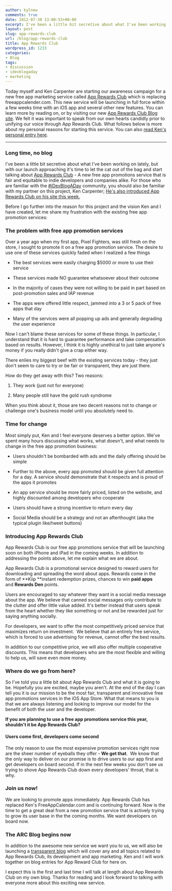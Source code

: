 ```yaml
---
author: kylnew
comments: true
date: 2012-07-30 13:00:53+00:00
excerpt: I've been a little bit secretive about what I've been working on lately, but with our launch approaching it's time to let the cat out of the bag and start talking about App Rewards Club.
layout: post
slug: app-rewards-club
url: /blog/app-rewards-club
title: App Rewards Club
wordpress_id: 1233
categories:
- Blog
tags:
- discussion
- idevblogaday
- marketing
---
```


Today myself and Ken Carpenter are starting our awareness campaign for a new free app marketing service called [App Rewards Club](http://www.apprewardsclub.com) which is replacing freeappcalender.com. This new service will be launching in full force within a few weeks time with an iOS app and several other new features. You can learn more by reading on, or by visiting our new [App Rewards Club Blog site](http://blog.apprewardsclub.com). We felt it was important to speak from our own hearts candidly prior to unifying our voice through App Rewards Club. What follows below is more about my personal reasons for starting this service. You can also [read Ken's personal entry here](http://www.mindjuice.net/2012/07/30/introducing-apprewardsclub-com/).



* * *





### Long time, no blog


I've been a little bit secretive about what I've been working on lately, but with our launch approaching it's time to let the cat out of the bag and start talking about [App Rewards Club](http://www.apprewardsclub.com) - A new free app promotions service that is fair and equitable to indie developers and companies alike. For those who are familiar with the [#iDevBlogADay](http://www.idevblogaday.com) community, you should also be familiar with my partner on this project, Ken Carpenter; [He's also introduced App Rewards Club on his site this week.](http://www.mindjuice.net/2012/07/30/introducing-apprewardsclub-com/)

Before I go further into the reason for this project and the vision Ken and I have created, let me share my frustration with the existing free app promotion services:


### The problem with free app promotion services


Over a year ago when my first app, Pixel Fighters, was still fresh on the store, I sought to promote it on a free app promotion service. The desire to use one of these services quickly faded when I realized a few things



	
  * The best services were easily charging $5000 or more to use their service

	
  * These services made NO guarantee whatsoever about their outcome

	
  * In the majority of cases they were not willing to be paid in part based on post-promotion sales and IAP revenue

	
  * The apps were offered little respect, jammed into a 3 or 5 pack of free apps that day

	
  * Many of the services were all popping up ads and generally degrading the user experience


Now I can't blame these services for some of these things. In particular, I understand that it is hard to guarantee performance and take compensation based on results. However, I think it is highly unethical to just take anyone's money if you really didn't give a crap either way.

There enlies my biggest beef with the existing services today - they just don't seem to care to try or be fair or transparent, they are just there.

How do they get away with this? Two reasons:

	
  1. They work (just not for everyone)

	
  2. Many people still have the gold rush syndrome




When you think about it, those are two decent reasons not to change or challenge one's business model until you absolutely need to.




### Time for change


Most simply put, Ken and I feel everyone deserves a better option. We've spent many hours discussing what works, what doesn't, and what needs to change in the free app promotion business:



	
  * Users shouldn't be bombarded with ads and the daily offering should be simple

	
  * Further to the above, every app promoted should be given full attention for a day. A service should demonstrate that it respects and is proud of the apps it promotes

	
  * An app service should be more fairly priced, listed on the website, and highly discounted among developers who cooperate

	
  * Users should have a strong incentive to return every day

	
  * Social Media should be a strategy and not an afterthought (aka the typical plugin like/tweet buttons)




### Introducing App Rewards Club


App Rewards Club is our free app promotions service that will be launching soon on both iPhone and iPad in the coming weeks. In addition to addressing the points above, let me explain what we are about.

App Rewards Club is a promotional service designed to reward users for downloading and spreading the word about apps. Rewards come in the form of **Kiip **instant redemption prizes, chances to win **paid apps** and **Rewards Den** points.

Users are encouraged to say whatever they want in a social media message about the app. We believe that canned social messages only contribute to the clutter and offer little value added. It's better instead that users speak from the heart whether they like something or not and be rewarded just for saying anything socially.

For developers, we want to offer the most competitively priced service that maximizes return on investment.  We believe that an entirely free service, which is forced to use advertising for revenue, cannot offer the best results.

In addition to our competitive price, we will also offer multiple cooperative discounts. This means that developers who are the most flexible and willing to help us, will save even more money.


### Where do we go from here?


So I've told you a little bit about App Rewards Club and what it is going to be. Hopefully you are excited, maybe you aren't. At the end of the day I can tell you it is our mission to be the most fair, transparent and innovative free app promotions services in the iOS App Store. What that means to you is that we are always listening and looking to improve our model for the benefit of both the user and the developer.

**If you are planning to use a free app promotions service this year, shouldn't it be App Rewards Club?**


#### Users come first, developers come second


The only reason to use the most expensive promotion services right now are the sheer number of eyeballs they offer - **We get that**.  We know that the only way to deliver on our promise is to drive users to our app first and get developers on board second. If in the next few weeks you don't see us trying to shove App Rewards Club down every developers' throat, that is why.


### Join us now!


We are looking to promote apps immediately. App Rewards Club has replaced Ken's FreeAppCalendar.com and is continuing forward. Now is the time to get a great deal from a new promotion service that is actively trying to grow its user base in the the coming months. We want developers on board now.


### The ARC Blog begins now


In addition to the awesome new service we want you to us, we will also be launching a [transparent blog](http://blog.apprewardsclub.com) which will cover any and all topics related to App Rewards Club, its development and app marketing. Ken and I will work together on blog entries for App Reward Club for here on.

I expect this is the first and last time I will talk at length about App Rewards Club on my own blog. Thanks for reading and I look forward to talking with everyone more about this exciting new service.
